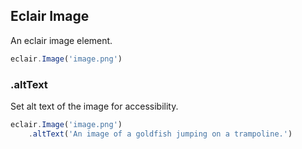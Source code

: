 ## Eclair Image
An eclair image element.
```javascript
eclair.Image('image.png')
```
### .altText
Set alt text of the image for accessibility.
```javascript
eclair.Image('image.png')
    .altText('An image of a goldfish jumping on a trampoline.')
```
